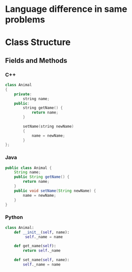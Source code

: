 Language difference in same problems
===================   
# Class Structure #

## Fields and Methods ##

### C++ ###
```cpp
class Animal
{
    private:
        string name;
    public:
        string getName() {
            return name;
        }
 
        setName(string newName)
        {
            name = newName;
        }
};

```

### Java ###
```java
public class Animal {
    String name;
    public String getName() {
        return name;
    }
    public void setName(String newName) {
        name = newName;
    }
}
```

### Python ###
```python
class Animal: 
    def __init__(self, name): 
         self._name = name 
     
    def get_name(self): 
        return self._name 
     
    def set_name(self, name): 
        self._name = name 
```